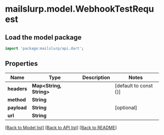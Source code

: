 # mailslurp.model.WebhookTestRequest

## Load the model package
```dart
import 'package:mailslurp/api.dart';
```

## Properties
Name | Type | Description | Notes
------------ | ------------- | ------------- | -------------
**headers** | **Map<String, String>** |  | [default to const {}]
**method** | **String** |  | 
**payload** | **String** |  | [optional] 
**url** | **String** |  | 

[[Back to Model list]](../README#documentation-for-models) [[Back to API list]](../README#documentation-for-api-endpoints) [[Back to README]](../README)



